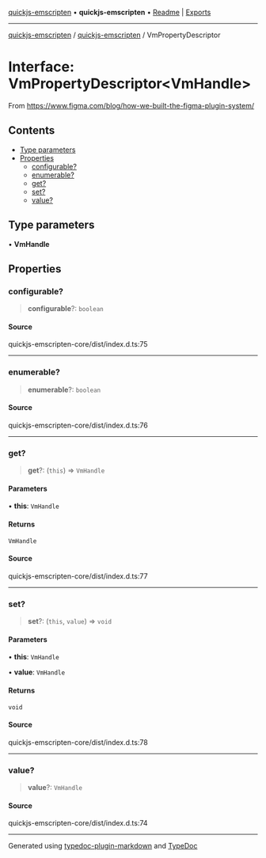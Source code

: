 [quickjs-emscripten](../../packages.md) • **quickjs-emscripten** • [Readme](../README.md) \| [Exports](../exports.md)

***

[quickjs-emscripten](../../packages.md) / [quickjs-emscripten](../exports.md) / VmPropertyDescriptor

# Interface: VmPropertyDescriptor\<VmHandle\>

From https://www.figma.com/blog/how-we-built-the-figma-plugin-system/

## Contents

- [Type parameters](VmPropertyDescriptor.md#type-parameters)
- [Properties](VmPropertyDescriptor.md#properties)
  - [configurable?](VmPropertyDescriptor.md#configurable)
  - [enumerable?](VmPropertyDescriptor.md#enumerable)
  - [get?](VmPropertyDescriptor.md#get)
  - [set?](VmPropertyDescriptor.md#set)
  - [value?](VmPropertyDescriptor.md#value)

## Type parameters

• **VmHandle**

## Properties

### configurable?

> **configurable**?: `boolean`

#### Source

quickjs-emscripten-core/dist/index.d.ts:75

***

### enumerable?

> **enumerable**?: `boolean`

#### Source

quickjs-emscripten-core/dist/index.d.ts:76

***

### get?

> **get**?: (`this`) => `VmHandle`

#### Parameters

• **this**: `VmHandle`

#### Returns

`VmHandle`

#### Source

quickjs-emscripten-core/dist/index.d.ts:77

***

### set?

> **set**?: (`this`, `value`) => `void`

#### Parameters

• **this**: `VmHandle`

• **value**: `VmHandle`

#### Returns

`void`

#### Source

quickjs-emscripten-core/dist/index.d.ts:78

***

### value?

> **value**?: `VmHandle`

#### Source

quickjs-emscripten-core/dist/index.d.ts:74

***

Generated using [typedoc-plugin-markdown](https://www.npmjs.com/package/typedoc-plugin-markdown) and [TypeDoc](https://typedoc.org/)
